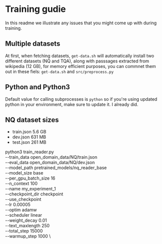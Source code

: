 # Training gudie
In this readme we illustrate any issues that you might come up with during training.

## Multiple datasets
At first, when fetching datasets, `get-data.sh` will automatically install two different datasets (NQ and TQA),
    along with passsages extracted from wikipedia (12 GB), for memory efficient purposes, you can commnet them out in these fiels:
    `get-data.sh` and `src/preprocess.py`

## Python and Python3
Default value for calling subprocesses is `python` so if you're using updated python in your environment, make sure to update it. I already did.

## NQ dataset sizes
* train.json    5.6 GB
* dev.json      631 MB
* test.json     261 MB


python3 train_reader.py \
        --train_data open_domain_data/NQ/train.json \
        --eval_data  open_domain_data/NQ/dev.json \
        --model_path pretrained_models/nq_reader_base\
        --model_size base \
        --per_gpu_batch_size 16 \
        --n_context 100 \
        --name my_experiment_1 \
        --checkpoint_dir checkpoint \
        --use_checkpoint \
        --lr 0.00005 \
        --optim adamw \
        --scheduler linear \
        --weight_decay 0.01 \
        --text_maxlength 250 \
        --total_step 15000 \
        --warmup_step 1000 \